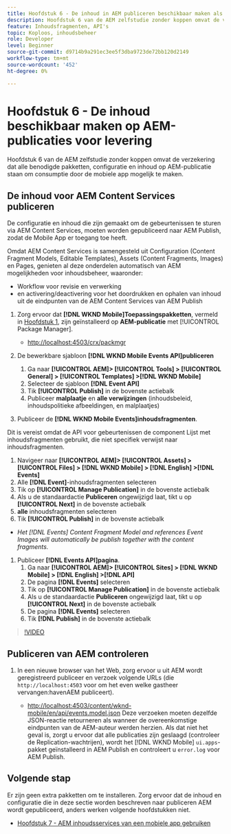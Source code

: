 ```yaml
---
title: Hoofdstuk 6 - De inhoud in AEM publiceren beschikbaar maken als JSON - Content Services
description: Hoofdstuk 6 van de AEM zelfstudie zonder koppen omvat de verzekering dat alle benodigde pakketten, configuratie en inhoud op AEM-publicatie staan om consumptie vanaf de mobiele app mogelijk te maken.
feature: Inhoudsfragmenten, API's
topic: Koploos, inhoudsbeheer
role: Developer
level: Beginner
source-git-commit: d9714b9a291ec3ee5f3dba9723de72bb120d2149
workflow-type: tm+mt
source-wordcount: '452'
ht-degree: 0%

---
```



# Hoofdstuk 6 - De inhoud beschikbaar maken op AEM-publicaties voor levering

Hoofdstuk 6 van de AEM zelfstudie zonder koppen omvat de verzekering dat alle benodigde pakketten, configuratie en inhoud op AEM-publicatie staan om consumptie door de mobiele app mogelijk te maken.

## De inhoud voor AEM Content Services publiceren

De configuratie en inhoud die zijn gemaakt om de gebeurtenissen te sturen via AEM Content Services, moeten worden gepubliceerd naar AEM Publish, zodat de Mobile App er toegang toe heeft.

Omdat AEM Content Services is samengesteld uit Configuration (Content Fragment Models, Editable Templates), Assets (Content Fragments, Images) en Pages, genieten al deze onderdelen automatisch van AEM mogelijkheden voor inhoudsbeheer, waaronder:

* Workflow voor revisie en verwerking
* en activering/deactivering voor het doordrukken en ophalen van inhoud uit de eindpunten van de AEM Content Services van AEM Publish

1. Zorg ervoor dat **[!DNL WKND Mobile]Toepassingspakketten**, vermeld in [Hoofdstuk 1](./chapter-1.md#wknd-mobile-application-packages), zijn geïnstalleerd op **AEM-publicatie** met [!UICONTROL Package Manager].
   * [http://localhost:4503/crx/packmgr](http://localhost:4503/crx/packmgr)

1. De bewerkbare sjabloon **[!DNL WKND Mobile Events API]publiceren**
   1. Ga naar **[!UICONTROL AEM]> [!UICONTROL Tools] > [!UICONTROL General] > [!UICONTROL Templates] >[!DNL WKND Mobile]**
   1. Selecteer de sjabloon **[!DNL Event API]**
   1. Tik **[!UICONTROL Publish]** in de bovenste actiebalk
   1. Publiceer **malplaatje** en **alle verwijzingen** (inhoudsbeleid, inhoudspolitieke afbeeldingen, en malplaatjes)

1. Publiceer de **[!DNL WKND Mobile Events]inhoudsfragmenten**.

Dit is vereist omdat de API voor gebeurtenissen de component Lijst met inhoudsfragmenten gebruikt, die niet specifiek verwijst naar inhoudsfragmenten.
1. Navigeer naar **[!UICONTROL AEM]> [!UICONTROL Assets] > [!UICONTROL Files] > [!DNL WKND Mobile] > [!DNL English] >[!DNL Events]**
1. Alle **[!DNL Event]**-inhoudsfragmenten selecteren
1. Tik op **[!UICONTROL Manage Publication]** in de bovenste actiebalk
1. Als u de standaardactie **Publiceren** ongewijzigd laat, tikt u op **[!UICONTROL Next]** in de bovenste actiebalk
1. **alle** inhoudsfragmenten selecteren
1. Tik **[!UICONTROL Publish]** in de bovenste actiebalk
* *Het [!DNL Events] Content Fragment Model and references Event Images will automatically be publish together with the content fragments.*

1. Publiceer **[!DNL Events API]pagina**.
   1. Ga naar **[!UICONTROL AEM]> [!UICONTROL Sites] > [!DNL WKND Mobile] > [!DNL English] >[!DNL API]**
   1. De pagina **[!DNL Events]** selecteren
   1. Tik op **[!UICONTROL Manage Publication]** in de bovenste actiebalk
   1. Als u de standaardactie **Publiceren** ongewijzigd laat, tikt u op **[!UICONTROL Next]** in de bovenste actiebalk
   1. De pagina **[!DNL Events]** selecteren
   1. Tik **[!DNL Publish]** in de bovenste actiebalk

>[!VIDEO](https://video.tv.adobe.com/v/28343/?quality=12&learn=on)

## Publiceren van AEM controleren

1. In een nieuwe browser van het Web, zorg ervoor u uit AEM wordt geregistreerd publiceer en verzoek volgende URLs (die `http://localhost:4503` voor om het even welke gastheer vervangen:havenAEM publiceert).

   * [http://localhost:4503/content/wknd-mobile/en/api/events.model.json](http://localhost:4503/content/wknd-mobile/en/api/events.model.tidy.json)
   Deze verzoeken moeten dezelfde JSON-reactie retourneren als wanneer de overeenkomstige eindpunten van de AEM-auteur werden herzien. Als dat niet het geval is, zorgt u ervoor dat alle publicaties zijn geslaagd (controleer de Replication-wachtrijen), wordt het [!DNL WKND Mobile] `ui.apps`-pakket geïnstalleerd in AEM Publish en controleert u `error.log` voor AEM Publish.

## Volgende stap

Er zijn geen extra pakketten om te installeren. Zorg ervoor dat de inhoud en configuratie die in deze sectie worden beschreven naar publiceren AEM wordt gepubliceerd, anders werken volgende hoofdstukken niet.

* [Hoofdstuk 7 - AEM inhoudsservices van een mobiele app gebruiken](./chapter-7.md)
